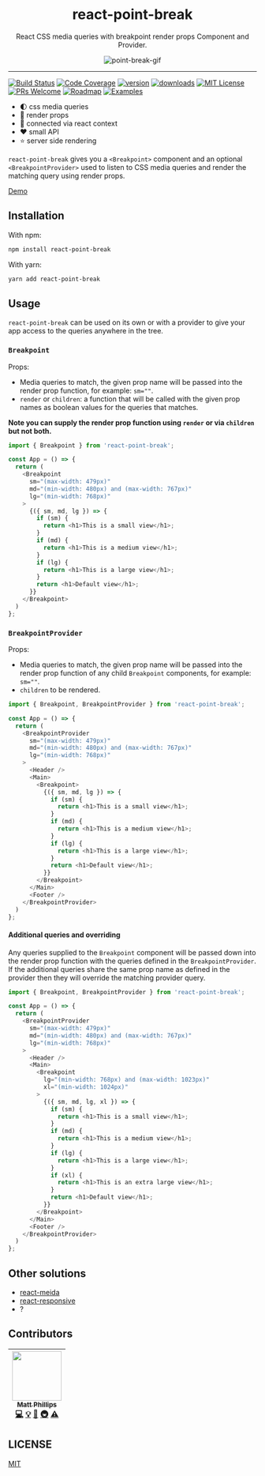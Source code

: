 <div align="center">
  <h1>react-point-break</h1>

  React CSS media queries with breakpoint render props Component and Provider.

  ![point-break-gif](https://media.giphy.com/media/mdvIKTVV8NxAI/giphy.gif)
</div>

<hr />

[![Build Status](https://img.shields.io/travis/mattphillips/react-point-break.svg?style=flat-square)](https://travis-ci.org/mattphillips/react-point-break)
[![Code Coverage](https://img.shields.io/codecov/c/github/mattphillips/react-point-break.svg?style=flat-square)](https://codecov.io/github/mattphillips/react-point-break)
[![version](https://img.shields.io/npm/v/react-point-break.svg?style=flat-square)](https://www.npmjs.com/package/react-point-break)
[![downloads](https://img.shields.io/npm/dm/react-point-break.svg?style=flat-square)](http://npm-stat.com/charts.html?package=react-point-break&from=2017-09-14)
[![MIT License](https://img.shields.io/npm/l/react-point-break.svg?style=flat-square)](https://github.com/mattphillips/react-point-break/blob/master/LICENSE)
[![PRs Welcome](https://img.shields.io/badge/PRs-welcome-brightgreen.svg?style=flat-square)](http://makeapullrequest.com)
[![Roadmap](https://img.shields.io/badge/%F0%9F%93%94-roadmap-CD9523.svg?style=flat-square)](https://github.com/mattphillips/react-point-break/blob/master/docs/ROADMAP.md)
[![Examples](https://img.shields.io/badge/%F0%9F%92%A1-examples-ff615b.svg?style=flat-square)](https://github.com/mattphillips/react-point-break/blob/master/docs/EXAMPLES.md)

 - 🌓 css media queries
 - 🎉 render props
 - 🎁 connected via react context
 - ❤️ small API
 - ⭐️ server side rendering

`react-point-break` gives you a `<Breakpoint>` component and an optional `<BreakpointProvider>` used to listen to CSS
media queries and render the matching query using render props.

[Demo](http://react-point-break.mattphillips.io)

## Installation

With npm:

```sh
npm install react-point-break
```

With yarn:

```sh
yarn add react-point-break
```

## Usage

`react-point-break` can be used on its own or with a provider to give your app access to the queries anywhere in the
tree.

### `Breakpoint`

Props:
 - Media queries to match, the given prop name will be passed into the render prop function, for example: `sm=""`.
 - `render` or `children`: a function that will be called with the given prop names as boolean values for the queries
 that matches.

**Note you can supply the render prop function using `render` or via `children` but not both.**

```js
import { Breakpoint } from 'react-point-break';

const App = () => {
  return (
    <Breakpoint
      sm="(max-width: 479px)"
      md="(min-width: 480px) and (max-width: 767px)"
      lg="(min-width: 768px)"
    >
      {({ sm, md, lg }) => {
        if (sm) {
          return <h1>This is a small view</h1>;
        }
        if (md) {
          return <h1>This is a medium view</h1>;
        }
        if (lg) {
          return <h1>This is a large view</h1>;
        }
        return <h1>Default view</h1>;
      }}
    </Breakpoint>
  )
};
```

### `BreakpointProvider`

Props:
 - Media queries to match, the given prop name will be passed into the render prop function of any child `Breakpoint`
 components, for example: `sm=""`.
 - `children` to be rendered.

```js
import { Breakpoint, BreakpointProvider } from 'react-point-break';

const App = () => {
  return (
    <BreakpointProvider
      sm="(max-width: 479px)"
      md="(min-width: 480px) and (max-width: 767px)"
      lg="(min-width: 768px)"
    >
      <Header />
      <Main>
        <Breakpoint>
          {({ sm, md, lg }) => {
            if (sm) {
              return <h1>This is a small view</h1>;
            }
            if (md) {
              return <h1>This is a medium view</h1>;
            }
            if (lg) {
              return <h1>This is a large view</h1>;
            }
            return <h1>Default view</h1>;
          }}
        </Breakpoint>
      </Main>
      <Footer />
    </BreakpointProvider>
  )
};
```

#### Additional queries and overriding

Any queries supplied to the `Breakpoint` component will be passed down into the render prop function with the queries
defined in the `BreakpointProvider`. If the additional queries share the same prop name as defined in the provider then
they will override the matching provider query.

```js
import { Breakpoint, BreakpointProvider } from 'react-point-break';

const App = () => {
  return (
    <BreakpointProvider
      sm="(max-width: 479px)"
      md="(min-width: 480px) and (max-width: 767px)"
      lg="(min-width: 768px)"
    >
      <Header />
      <Main>
        <Breakpoint
          lg="(min-width: 768px) and (max-width: 1023px)"
          xl="(min-width: 1024px)"
        >
          {({ sm, md, lg, xl }) => {
            if (sm) {
              return <h1>This is a small view</h1>;
            }
            if (md) {
              return <h1>This is a medium view</h1>;
            }
            if (lg) {
              return <h1>This is a large view</h1>;
            }
            if (xl) {
              return <h1>This is an extra large view</h1>;
            }
            return <h1>Default view</h1>;
          }}
        </Breakpoint>
      </Main>
      <Footer />
    </BreakpointProvider>
  )
};
```

## Other solutions

 - [react-meida](https://github.com/ReactTraining/react-media)
 - [react-responsive](https://github.com/contra/react-responsive)
 - ?

## Contributors

<!-- ALL-CONTRIBUTORS-LIST:START - Do not remove or modify this section -->
<!-- prettier-ignore -->
| [<img src="https://avatars0.githubusercontent.com/u/5610087?v=4" width="100px;"/><br /><sub><b>Matt Phillips</b></sub>](http://mattphillips.io)<br />[💻](https://github.com/mattphillips/react-point-break/commits?author=mattphillips "Code") [💡](#example-mattphillips "Examples") [🤔](#ideas-mattphillips "Ideas, Planning, & Feedback") [🚇](#infra-mattphillips "Infrastructure (Hosting, Build-Tools, etc)") [⚠️](https://github.com/mattphillips/react-point-break/commits?author=mattphillips "Tests") |
| :---: |
<!-- ALL-CONTRIBUTORS-LIST:END -->

## LICENSE

[MIT](/LICENSE)
